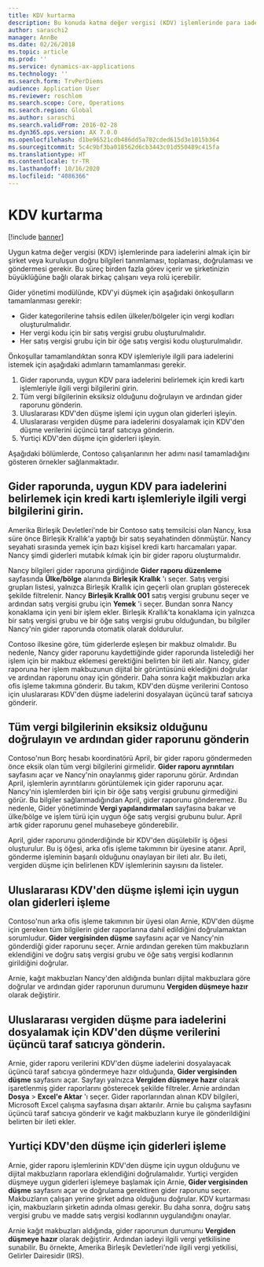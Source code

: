 ```yaml
---
title: KDV kurtarma
description: Bu konuda katma değer vergisi (KDV) işlemlerinde para iadelerini geir almayı açıklar.
author: saraschi2
manager: AnnBe
ms.date: 02/26/2018
ms.topic: article
ms.prod: ''
ms.service: dynamics-ax-applications
ms.technology: ''
ms.search.form: TrvPerDiems
audience: Application User
ms.reviewer: roschlom
ms.search.scope: Core, Operations
ms.search.region: Global
ms.author: saraschi
ms.search.validFrom: 2016-02-28
ms.dyn365.ops.version: AX 7.0.0
ms.openlocfilehash: d1be96521cdb486dd5a702cded615d3e1015b364
ms.sourcegitcommit: 5c4c9bf3ba018562d6cb3443c01d550489c415fa
ms.translationtype: HT
ms.contentlocale: tr-TR
ms.lasthandoff: 10/16/2020
ms.locfileid: "4086366"
---
```

# <a name="vat-recovery"></a>KDV kurtarma 

[!include [banner](../includes/banner.md)]

Uygun katma değer vergisi (KDV) işlemlerinde para iadelerini almak için bir şirket veya kuruluşun doğru bilgileri tanımlaması, toplaması, doğrulaması ve göndermesi gerekir. Bu süreç birden fazla görev içerir ve şirketinizin büyüklüğüne bağlı olarak birkaç çalışanı veya rolü içerebilir.

Gider yönetimi modülünde, KDV'yi düşmek için aşağıdaki önkoşulların tamamlanması gerekir:

- Gider kategorilerine tahsis edilen ülkeler/bölgeler için vergi kodları oluşturulmalıdır.
- Her vergi kodu için bir satış vergisi grubu oluşturulmalıdır.
- Her satış vergisi grubu için bir öğe satış vergisi kodu oluşturulmalıdır.

Önkoşullar tamamlandıktan sonra KDV işlemleriyle ilgili para iadelerini istemek için aşağıdaki adımların tamamlanması gerekir.

1. Gider raporunda, uygun KDV para iadelerini belirlemek için kredi kartı işlemleriyle ilgili vergi bilgilerini girin.
2. Tüm vergi bilgilerinin eksiksiz olduğunu doğrulayın ve ardından gider raporunu gönderin.
3. Uluslararası KDV'den düşme işlemi için uygun olan giderleri işleyin.
4. Uluslararası vergiden düşme para iadelerini dosyalamak için KDV'den düşme verilerini üçüncü taraf satıcıya gönderin.
5. Yurtiçi KDV'den düşme için giderleri işleyin.

Aşağıdaki bölümlerde, Contoso çalışanlarının her adımı nasıl tamamladığını gösteren örnekler sağlanmaktadır.

## <a name="on-an-expense-report-enter-tax-information-about-credit-card-transactions-to-identify-eligible-vat-refunds"></a>Gider raporunda, uygun KDV para iadelerini belirlemek için kredi kartı işlemleriyle ilgili vergi bilgilerini girin.

Amerika Birleşik Devletleri'nde bir Contoso satış temsilcisi olan Nancy, kısa süre önce Birleşik Krallık'a yaptığı bir satış seyahatinden dönmüştür. Nancy seyahati sırasında yemek için bazı kişisel kredi kartı harcamaları yapar. Nancy şimdi giderleri mutabık kılmak için bir gider raporu oluşturmalıdır.

Nancy bilgileri gider raporuna girdiğinde **Gider raporu düzenleme** sayfasında **Ülke/bölge** alanında **Birleşik Krallık** 'ı seçer. Satış vergisi grupları listesi, yalnızca Birleşik Krallık için geçerli olan grupları gösterecek şekilde filtrelenir. Nancy **Birleşik Krallık 001** satış vergisi grubunu seçer ve ardından satış vergisi grubu için **Yemek** 'i seçer. Bundan sonra Nancy konaklama için yeni bir işlem ekler. Birleşik Krallık'ta konaklama için yalnızca bir satış vergisi grubu ve bir öğe satış vergisi grubu olduğundan, bu bilgiler Nancy'nin gider raporunda otomatik olarak doldurulur.

Contoso ilkesine göre, tüm giderlerde eşleşen bir makbuz olmalıdır. Bu nedenle, Nancy gider raporunu kaydettiğinde gider raporunda listelediği her işlem için bir makbuz eklemesi gerektiğini belirten bir ileti alır. Nancy, gider raporuna her işlem makbuzunun dijital bir görüntüsünü eklediğini doğrular ve ardından raporunu onay için gönderir. Daha sonra kağıt makbuzları arka ofis işleme takımına gönderir. Bu takım, KDV'den düşme verilerini Contoso için uluslararası KDV'den düşme iadelerini dosyalayan üçüncü taraf satıcıya gönderir.

## <a name="make-sure-that-all-tax-information-is-complete-and-then-post-the-expense-report"></a>Tüm vergi bilgilerinin eksiksiz olduğunu doğrulayın ve ardından gider raporunu gönderin

Contoso'nun Borç hesabı koordinatörü April, bir gider raporu göndermeden önce eksik olan tüm vergi bilgilerini girmelidir. **Gider raporu ayrıntıları** sayfasını açar ve Nancy'nin onaylanmış gider raporunu görür. Ardından April, işlemlerin ayrıntılarını görüntülemek için gider raporunu açar. Nancy'nin işlemlerden biri için bir öğe satış vergisi grubunu girmediğini görür. Bu bilgiler sağlanmadığından April, gider raporunu gönderemez. Bu nedenle, Gider yönetiminde **Vergi yapılandırmaları** sayfasına bakar ve ülke/bölge ve işlem türü için uygun öğe satış vergisi grubunu bulur. April artık gider raporunu genel muhasebeye gönderebilir.

April, gider raporunu gönderdiğinde bir KDV'den düşülebilir iş öğesi oluşturulur. Bu iş öğesi, arka ofis işleme takımının bir üyesine atanır. April, gönderme işleminin başarılı olduğunu onaylayan bir ileti alır. Bu ileti, vergiden düşme için belirlenen KDV işlemlerinin sayısını da listeler.

## <a name="process-expenses-that-are-eligible-for-international-vat-recovery"></a>Uluslararası KDV'den düşme işlemi için uygun olan giderleri işleme

Contoso'nun arka ofis işleme takımının bir üyesi olan Arnie, KDV'den düşme için gereken tüm bilgilerin gider raporlarına dahil edildiğini doğrulamaktan sorumludur. **Gider vergisinden düşme** sayfasını açar ve Nancy'nin gönderdiği gider raporunu seçer. Arnie ardından gereken tüm makbuzların eklendiğini ve doğru satış vergisi grubu ve öğe satış vergisi kodlarının girildiğini doğrular.

Arnie, kağıt makbuzları Nancy'den aldığında bunları dijital makbuzlara göre doğrular ve ardından gider raporunun durumunu **Vergiden düşmeye hazır** olarak değiştirir.

## <a name="send-vat-recovery-data-to-the-third-party-vendor-to-file-international-recovery-returns"></a>Uluslararası vergiden düşme para iadelerini dosyalamak için KDV'den düşme verilerini üçüncü taraf satıcıya gönderin.

Arnie, gider raporu verilerini KDV'den düşme iadelerini dosyalayacak üçüncü taraf satıcıya göndermeye hazır olduğunda, **Gider vergisinden düşme** sayfasını açar. Sayfayı yalnızca **Vergiden düşmeye hazır** olarak işaretlenmiş gider raporlarını gösterecek şekilde filtreler. Arnie ardından **Dosya** &gt; **Excel'e Aktar** 'ı seçer. Gider raporlarından alınan KDV bilgileri, Microsoft Excel çalışma sayfasına dışarı aktarılır. Arnie bu çalışma sayfasını üçüncü taraf satıcıya gönderir ve kağıt makbuzların kurye ile gönderildiğini belirten bir ileti ekler.

## <a name="process-expenses-for-domestic-vat-recovery"></a>Yurtiçi KDV'den düşme için giderleri işleme

Arnie, gider raporu işlemlerinin KDV'den düşme için uygun olduğunu ve dijital makbuzların raporlara eklendiğini doğrulamalıdır. Yurtiçi vergiden düşmeye uygun giderleri işlemeye başlamak için Arnie, **Gider vergisinden düşme** sayfasını açar ve doğrulama gerektiren gider raporunu seçer. Makbuzların çalışan yerine şirket adına olduğunu doğrular. KDV kurtarması için, makbuzların şirketin adında olması gerekir. Bu daha sonra, doğru satış vergisi grubu ve madde satış vergisi kodlarının uygulandığını onaylar.

Arnie kağıt makbuzları aldığında, gider raporunun durumunu **Vergiden düşmeye hazır** olarak değiştirir. Ardından iadeyi ilgili vergi yetkilisine sunabilir. Bu örnekte, Amerika Birleşik Devletleri'nde ilgili vergi yetkilisi, Gelirler Dairesidir (IRS).
